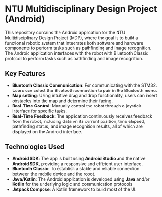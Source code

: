 # NTU Multidisciplinary Design Project (Android)

This repository contains the Android application for the NTU Multidisciplinary Design Project (MDP), where the goal is to build a functional robotic system that integrates both software and hardware components to perform tasks such as pathfinding and image recognition. The Android application interfaces with the robot with Bluetooth Classic protocol to perform tasks such as pathfinding and image recognition.

## Key Features

- **Bluetooth Classic Communication**: For communicating with the STM32. Users can select the Bluetooth connection to pair in the Bluetooth menu.
- **Map setting**: Using intuitive drag and drop functionality, users can insert obstacles into the map and determine their facing.
- **Real-Time Control**: Manually control the robot through a joystick interface for specific tasks.
- **Real-Time Feedback**: The application continuously receives feedback from the robot, including data on its current position, time elapsed, pathfinding status, and image recognition results, all of which are displayed on the Android interface.

## Technologies Used

- **Android SDK**: The app is built using **Android Studio** and the native **Android SDK**, providing a responsive and efficient user interface.
- **Bluetooth Classic**: To establish a stable and reliable connection between the mobile device and the robot.
- **Java/Kotlin**: The Android application is developed using **Java** and/or **Kotlin** for the underlying logic and communication protocols.
- **Jetpack Compose**: A Kotlin framework to build most of the UI.
